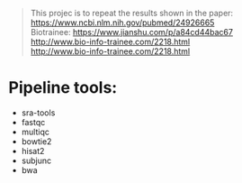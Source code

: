 > This projec is to repeat the results shown in the paper:  
https://www.ncbi.nlm.nih.gov/pubmed/24926665  
> Biotrainee: 
<https://www.jianshu.com/p/a84cd44bac67>  
<http://www.bio-info-trainee.com/2218.html>  
http://www.bio-info-trainee.com/2218.html  


# Pipeline tools:  
*  sra-tools
*  fastqc
*  multiqc
*  bowtie2
*  hisat2
*  subjunc
*  bwa

